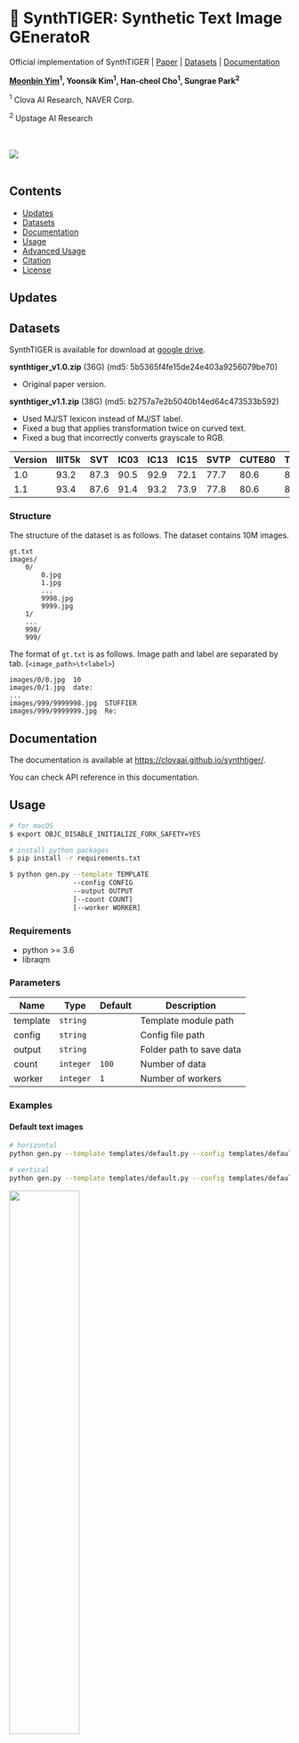 # 🐯 SynthTIGER: Synthetic Text Image GEneratoR

Official implementation of SynthTIGER | [Paper](https://arxiv.org/abs/2107.09313) | [Datasets](#datasets) | [Documentation](https://clovaai.github.io/synthtiger/)

**[Moonbin Yim](https://github.com/moonbings)<sup>1</sup>, Yoonsik Kim<sup>1</sup>, Han-cheol Cho<sup>1</sup>, Sungrae Park<sup>2</sup>**

<sup>1</sup> Clova AI Research, NAVER Corp.

<sup>2</sup> Upstage AI Research

<br/>
<br/>

<img src="imgs/samples.png"/>

<br/>
<br/>

## Contents

- [Updates](#updates)
- [Datasets](#datasets)
- [Documentation](#documentation)
- [Usage](#usage)
- [Advanced Usage](#advanced-usage)
- [Citation](#citation)
- [License](#license)

## Updates

## Datasets

SynthTIGER is available for download at [google drive](https://drive.google.com/drive/folders/1faHxo6gVeUmmFKJf8dxFZf_yRjamUL96?usp=sharing).

**synthtiger_v1.0.zip** (36G) (md5: 5b5365f4fe15de24e403a9256079be70)

- Original paper version.

**synthtiger_v1.1.zip** (38G) (md5: b2757a7e2b5040b14ed64c473533b592)

- Used MJ/ST lexicon instead of MJ/ST label.
- Fixed a bug that applies transformation twice on curved text.
- Fixed a bug that incorrectly converts grayscale to RGB.

| Version | IIIT5k | SVT | IC03 | IC13 | IC15 | SVTP | CUTE80 | Total |
| ------- | ------ | --- | ---- | ---- | ---- | ---- | ------ | ----- |
| 1.0 | 93.2 | 87.3 | 90.5 | 92.9 | 72.1 | 77.7 | 80.6 | 85.9 |
| 1.1 | 93.4 | 87.6 | 91.4 | 93.2 | 73.9 | 77.8 | 80.6 | 86.6 |

### Structure

The structure of the dataset is as follows. The dataset contains 10M images.

```
gt.txt
images/
    0/
        0.jpg
        1.jpg
        ...
        9998.jpg
        9999.jpg
    1/
    ...
    998/
    999/
```

The format of `gt.txt` is as follows. Image path and label are separated by tab. (`<image_path>\t<label>`)

```
images/0/0.jpg	10
images/0/1.jpg	date:
...
images/999/9999998.jpg	STUFFIER
images/999/9999999.jpg	Re:
```

## Documentation

The documentation is available at <https://clovaai.github.io/synthtiger/>.

You can check API reference in this documentation.

## Usage

```bash
# for macOS
$ export OBJC_DISABLE_INITIALIZE_FORK_SAFETY=YES

# install python packages
$ pip install -r requirements.txt

$ python gen.py --template TEMPLATE
                --config CONFIG
                --output OUTPUT
                [--count COUNT]
                [--worker WORKER]
```

### Requirements

- python >= 3.6
- libraqm

### Parameters

| Name | Type | Default | Description |
| ---- | ---- | ------- | ----------- |
| template | ```string``` | | Template module path |
| config | ```string``` | | Config file path |
| output | ```string``` | | Folder path to save data |
| count | ```integer``` | ```100``` | Number of data |
| worker | ```integer``` | ```1``` | Number of workers |

### Examples

#### Default text images

```bash
# horizontal
python gen.py --template templates/default.py --config templates/default_horizontal.yaml --output results --worker 4

# vertical
python gen.py --template templates/default.py --config templates/default_vertical.yaml --output results --worker 4
```

<img src="imgs/default.png" width="50%"/>

#### Multiline text images

```bash
python gen.py --template templates/multiline.py --config templates/multiline.yaml --output results --worker 4
```

<img src="imgs/multiline.png" width="75%"/>

## Advanced Usage

### Non-Latin language data generation

<img src="imgs/non-latin.png" width="40%"/>

1. Prepare corpus and fonts

   corpus - txt file, line by line ([example](resources/corpus/mjsynth.txt))

   font - ttf/otf file ([example](resources/font))

2. Extract renderable charsets

   ```bash
   python tools/extract_font_charset.py --input fonts --worker 4
   ```

   This script extracts renderable charsets for all font files. ([example](resources/font/Ubuntu-Regular.txt))

   Text files are generated in the input path with the same names as the fonts.

3. Edit corpus path and font path in config file

4. Run gen.py

### Colormap customization

1. Prepare images

   image - jpg/jpeg/png/bmp file

2. Create colormaps

   ```bash
   python tools/create_colormap.py --input images --output colormap.txt --worker 4
   ```

   This script creates colormaps for all image files. ([example](resources/colormap/iiit5k_gray.txt))

3. Edit colormap path in config file

4. Run gen.py

## Citation

```
@article{yim2021synthtiger,
  title={SynthTIGER: Synthetic Text Image GEneratoR Towards Better Text Recognition Models},
  author={Yim, Moonbin and Kim, Yoonsik and Cho, Han-Cheol and Park, Sungrae},
  journal={arXiv preprint arXiv:2107.09313},
  year={2021}
}
```

## License

```
SynthTIGER
Copyright (c) 2021-present NAVER Corp.

Permission is hereby granted, free of charge, to any person obtaining a copy
of this software and associated documentation files (the "Software"), to deal
in the Software without restriction, including without limitation the rights
to use, copy, modify, merge, publish, distribute, sublicense, and/or sell
copies of the Software, and to permit persons to whom the Software is
furnished to do so, subject to the following conditions:

The above copyright notice and this permission notice shall be included in
all copies or substantial portions of the Software.

THE SOFTWARE IS PROVIDED "AS IS", WITHOUT WARRANTY OF ANY KIND, EXPRESS OR
IMPLIED, INCLUDING BUT NOT LIMITED TO THE WARRANTIES OF MERCHANTABILITY,
FITNESS FOR A PARTICULAR PURPOSE AND NONINFRINGEMENT.  IN NO EVENT SHALL THE
AUTHORS OR COPYRIGHT HOLDERS BE LIABLE FOR ANY CLAIM, DAMAGES OR OTHER
LIABILITY, WHETHER IN AN ACTION OF CONTRACT, TORT OR OTHERWISE, ARISING FROM,
OUT OF OR IN CONNECTION WITH THE SOFTWARE OR THE USE OR OTHER DEALINGS IN
THE SOFTWARE.
```

The following directories and their subdirectories are licensed the same as their origins. Please refer to [NOTICE](NOTICE)
```
docs/
docsrc/
resources/font/
```
